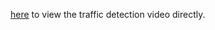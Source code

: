 <a href="https://raw.githubusercontent.com/tayyib57/Smart_city/main/trafic_detection.mov" target="_blank">here</a> to view the traffic detection video directly.

